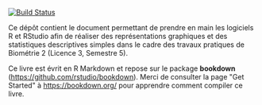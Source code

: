 [![Build Status](https://travis-ci.org/besibo/Biometrie2.svg?branch=master)](https://travis-ci.org/besibo/Biometrie2)

Ce dépôt contient le document permettant de prendre en main les logiciels R et RStudio afin de réaliser des représentations graphiques et des statistiques descriptives simples dans le cadre des travaux pratiques de Biométrie 2 (Licence 3, Semestre 5).

Ce livre est évrit en R Markdown et repose sur le package **bookdown** (https://github.com/rstudio/bookdown). Merci de consulter la page "Get Started" à https://bookdown.org/ pour apprendre comment compiler ce livre.
